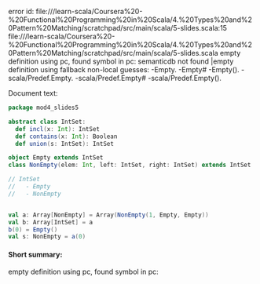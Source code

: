 error id: file://<WORKSPACE>/learn-scala/Coursera%20-%20Functional%20Programming%20in%20Scala/4.%20Types%20and%20Pattern%20Matching/scratchpad/src/main/scala/5-slides.scala:15
file://<WORKSPACE>/learn-scala/Coursera%20-%20Functional%20Programming%20in%20Scala/4.%20Types%20and%20Pattern%20Matching/scratchpad/src/main/scala/5-slides.scala
empty definition using pc, found symbol in pc: 
semanticdb not found
|empty definition using fallback
non-local guesses:
	 -Empty.
	 -Empty#
	 -Empty().
	 -scala/Predef.Empty.
	 -scala/Predef.Empty#
	 -scala/Predef.Empty().

Document text:

```scala
package mod4_slides5

abstract class IntSet:
  def incl(x: Int): IntSet
  def contains(x: Int): Boolean
  def union(s: IntSet): IntSet

object Empty extends IntSet
class NonEmpty(elem: Int, left: IntSet, right: IntSet) extends IntSet

// IntSet
//   - Empty
//   - NonEmpty


val a: Array[NonEmpty] = Array(NonEmpty(1, Empty, Empty))
val b: Array[IntSet] = a
b(0) = Empty()
val s: NonEmpty = a(0)
```

#### Short summary: 

empty definition using pc, found symbol in pc: 